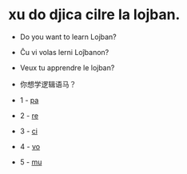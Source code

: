 # xu do djica cilre la lojban.
* Do you want to learn Lojban?
* Ĉu vi volas lerni Loĵbanon?
* Veux tu apprendre le lojban?
* 你想学逻辑语马？

* 1 - [pa](1-pa.md)
* 2 - [re](2-re.md)
* 3 - [ci](3-ci.md)
* 4 - [vo](4-vo.md)
* 5 - [mu](5-mu.md)
